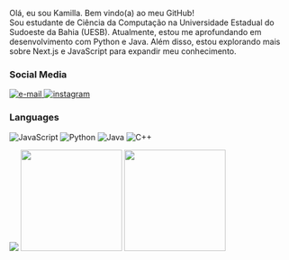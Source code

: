 <p>Olá, eu sou Kamilla. Bem vindo(a) ao meu GitHub!<br>Sou estudante de Ciência da Computação na Universidade Estadual do Sudoeste da Bahia (UESB). Atualmente, estou me aprofundando em desenvolvimento com Python e Java. Além disso, estou explorando mais sobre Next.js e JavaScript para expandir meu conhecimento.
<br>
    <h3>Social Media</h3>
    </a>
    <a href="kamillabitencourt18@gmail.com">
        <img src="https://img.shields.io/badge/Email-312E38?style=flat-square&logo=gmail&logoColor=white" alt="e-mail">
    </a>
    <a href="https://www.instagram.com/bitencourtkamilla/">
        <img src="https://img.shields.io/badge/Instagram-312E38?style=flat-square&logo=instagram" alt="instagram">
    </a>
</p>

### Languages

![JavaScript](https://img.shields.io/badge/javascript-312E38?style=for-the-badge&logo=javascript)
![Python](https://img.shields.io/badge/python-312E38?style=for-the-badge&logo=python)
![Java](https://img.shields.io/badge/java-312E38?style=for-the-badge&logo=openjdk)
![C++](https://img.shields.io/badge/C++-312E38?style=for-the-badge&logo=c%2B%2B)

<img src="https://github-readme-stats.vercel.app/api/top-langs/?username=Kamilla31788&layout=compact&theme=tokyonight"/>


<img src="http://github-profile-summary-cards.vercel.app/api/cards/most-commit-language?username=Kamilla31788&layout=donut&theme=tokyonight" height="180em"/>
<img src="http://github-profile-summary-cards.vercel.app/api/cards/repos-per-language?username=Kamilla31788&layout=donut&theme=tokyonight" height="180em"/>



